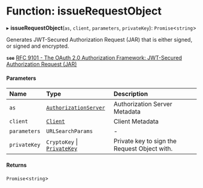 # Function: issueRequestObject

▸ **issueRequestObject**(`as`, `client`, `parameters`, `privateKey`): `Promise`<`string`\>

Generates JWT-Secured Authorization Request (JAR) that is either signed, or
signed and encrypted.

**`see`** [RFC 9101 - The OAuth 2.0 Authorization Framework: JWT-Secured Authorization Request (JAR)](https://www.rfc-editor.org/rfc/rfc9101.html#name-request-object-2)

#### Parameters

| Name | Type | Description |
| :------ | :------ | :------ |
| `as` | [`AuthorizationServer`](../interfaces/AuthorizationServer.md) | Authorization Server Metadata |
| `client` | [`Client`](../interfaces/Client.md) | Client Metadata |
| `parameters` | `URLSearchParams` | - |
| `privateKey` | `CryptoKey` \| [`PrivateKey`](../interfaces/PrivateKey.md) | Private key to sign the Request Object with. |

#### Returns

`Promise`<`string`\>
